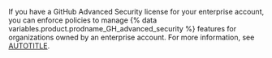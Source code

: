 If you have a GitHub Advanced Security license for your enterprise account, you can enforce policies to manage {% data variables.product.prodname_GH_advanced_security %} features for organizations owned by an enterprise account. For more information, see [AUTOTITLE](/enterprise-cloud@latest/admin/policies/enforcing-policies-for-your-enterprise/enforcing-policies-for-code-security-and-analysis-for-your-enterprise).
